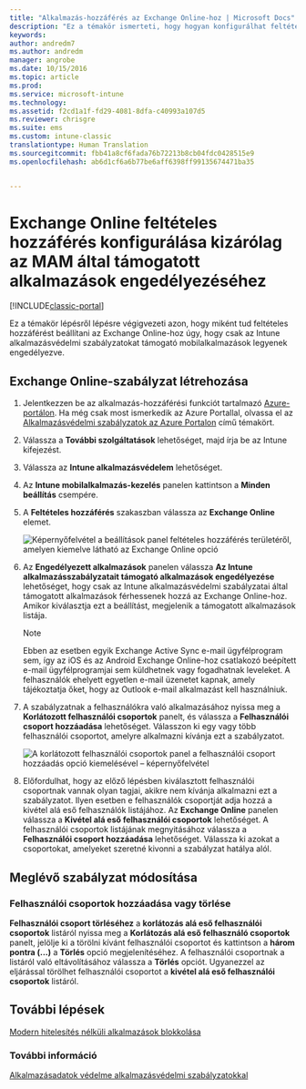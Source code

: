 ```yaml
---
title: "Alkalmazás-hozzáférés az Exchange Online-hoz | Microsoft Docs"
description: "Ez a témakör ismerteti, hogy hogyan konfigurálhat feltételes hozzáférési szabályzatot MAM-alkalmazásokhoz."
keywords: 
author: andredm7
ms.author: andredm
manager: angrobe
ms.date: 10/15/2016
ms.topic: article
ms.prod: 
ms.service: microsoft-intune
ms.technology: 
ms.assetid: f2cd1a1f-fd29-4081-8dfa-c40993a107d5
ms.reviewer: chrisgre
ms.suite: ems
ms.custom: intune-classic
translationtype: Human Translation
ms.sourcegitcommit: fbb41a8cf6fada76b72213b8cb04fdc0428515e9
ms.openlocfilehash: ab6d1cf6a6b77be6aff6398ff99135674471ba35


---
```


# <a name="create-an-exchange-online-conditional-access-to-only-allow-apps-supported-by-mam"></a>Exchange Online feltételes hozzáférés konfigurálása kizárólag az MAM által támogatott alkalmazások engedélyezéséhez

[!INCLUDE[classic-portal](../includes/classic-portal.md)]

Ez a témakör lépésről lépésre végigvezeti azon, hogy miként tud feltételes hozzáférést beállítani az Exchange Online-hoz úgy, hogy csak az Intune alkalmazásvédelmi szabályzatokat támogató mobilalkalmazások legyenek engedélyezve.


## <a name="create-an-exchange-online-policy"></a>Exchange Online-szabályzat létrehozása
1.  Jelentkezzen be az alkalmazás-hozzáférési funkciót tartalmazó [Azure-portálon](https://portal.azure.com). Ha még csak most ismerkedik az Azure Portallal, olvassa el az [Alkalmazásvédelmi szabályzatok az Azure Portalon](azure-portal-for-microsoft-intune-mam-policies.md) című témakört.

2.  Válassza a **További szolgáltatások** lehetőséget, majd írja be az Intune kifejezést.

3.  Válassza az **Intune alkalmazásvédelem** lehetőséget.

4.  Az **Intune mobilalkalmazás-kezelés** panelen kattintson a **Minden beállítás** csempére.

5.  A **Feltételes hozzáférés** szakaszban válassza az **Exchange Online** elemet.

    ![Képernyőfelvétel a beállítások panel feltételes hozzáférés területéről, amelyen kiemelve látható az Exchange Online opció](../media/MAM-conditional-access-1.png)

6. Az **Engedélyezett alkalmazások** panelen válassza **Az Intune alkalmazásszabályzatait támogató alkalmazások engedélyezése** lehetőséget, hogy csak az Intune alkalmazásvédelmi szabályzatai által támogatott alkalmazások férhessenek hozzá az Exchange Online-hoz. Amikor kiválasztja ezt a beállítást, megjelenik a támogatott alkalmazások listája.

    >[!NOTE]
    >Ebben az esetben egyik Exchange Active Sync e-mail ügyfélprogram sem, így az iOS és az Android Exchange Online-hoz csatlakozó beépített e-mail ügyfélprogramjai sem küldhetnek vagy fogadhatnak leveleket. A felhasználók ehelyett egyetlen e-mail üzenetet kapnak, amely tájékoztatja őket, hogy az Outlook e-mail alkalmazást kell használniuk.

7. A szabályzatnak a felhasználókra való alkalmazásához nyissa meg a **Korlátozott felhasználói csoportok** panelt, és válassza a **Felhasználói csoport hozzáadása** lehetőséget. Válasszon ki egy vagy több felhasználói csoportot, amelyre alkalmazni kívánja ezt a szabályzatot.

    ![A korlátozott felhasználói csoportok panel a felhasználói csoport hozzáadás opció kiemelésével – képernyőfelvétel](../media/mam-ca-add-user-group.png)

8. Előfordulhat, hogy az előző lépésben kiválasztott felhasználói csoportnak vannak olyan tagjai, akikre nem kívánja alkalmazni ezt a szabályzatot. Ilyen esetben e felhasználók csoportját adja hozzá a kivétel alá eső felhasználók listájához. Az **Exchange Online** panelen válassza a **Kivétel alá eső felhasználói csoportok** lehetőséget. A felhasználói csoportok listájának megnyitásához válassza a **Felhasználói csoport hozzáadása** lehetőséget. Válassza ki azokat a csoportokat, amelyeket szeretné kivonni a szabályzat hatálya alól.  

## <a name="modify-an-existing-policy"></a>Meglévő szabályzat módosítása
### <a name="add-or-delete-user-groups"></a>Felhasználói csoportok hozzáadása vagy törlése

**Felhasználói csoport törléséhez** a **korlátozás alá eső felhasználói csoportok** listáról nyissa meg a **Korlátozás alá eső felhasználó csoportok** panelt, jelölje ki a törölni kívánt felhasználói csoportot és kattintson a **három pontra (...)** a **Törlés** opció megjelenítéséhez. A felhasználói csoportnak a listáról való eltávolításához válassza a **Törlés** opciót. Ugyanezzel az eljárással törölhet felhasználói csoportot a **kivétel alá eső felhasználói csoportok** listáról.


## <a name="next-steps"></a>További lépések
[Modern hitelesítés nélküli alkalmazások blokkolása](block-apps-with-no-modern-authentication.md)
### <a name="see-also"></a>További információ
[Alkalmazásadatok védelme alkalmazásvédelmi szabályzatokkal](protect-app-data-using-mobile-app-management-policies-with-microsoft-intune.md)



<!--HONumber=Feb17_HO2-->


